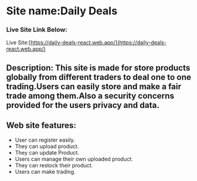 # Site name:Daily Deals
### Live Site  Link Below:
Live Site:[https://daily-deals-react.web.app/](https://daily-deals-react.web.app/)

## Description: This site is made for store products globally from different traders to deal one to one trading.Users can easily store and make a fair trade among them.Also a security concerns provided for the users privacy and data.

## Web site features:
* User can register easily.
* They can upload product.
* They can update Product.
* Users can manage their own uploaded product.
* They can restock their product.
* Users can make trading.